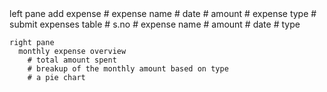   <App>
    left pane
      add expense
        # expense name
        # date
        # amount
        # expense type
        # submit
      expenses table
        # s.no
        # expense name
        # amount
        # date
        # type

    right pane
      monthly expense overview
        # total amount spent
        # breakup of the monthly amount based on type
        # a pie chart
  </App>